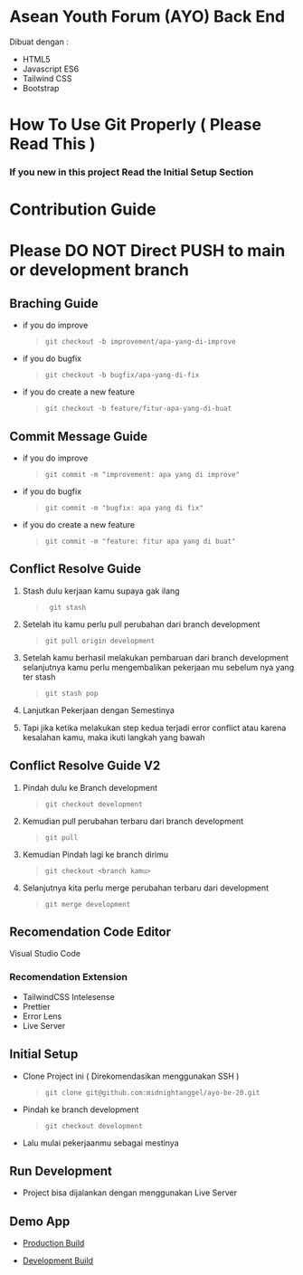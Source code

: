 # Asean Youth Forum (AYO) Back End

Dibuat dengan :

- HTML5
- Javascript ES6
- Tailwind CSS
- Bootstrap

# How To Use Git Properly ( Please Read This )

### If you new in this project Read the Initial Setup Section

# Contribution Guide

# Please DO NOT Direct PUSH to main or development branch

## Braching Guide

- if you do improve

  > `git checkout -b improvement/apa-yang-di-improve`

- if you do bugfix

  > `git checkout -b bugfix/apa-yang-di-fix`

- if you do create a new feature
  > `git checkout -b feature/fitur-apa-yang-di-buat`

## Commit Message Guide

- if you do improve

  > `git commit -m "improvement: apa yang di improve"`

- if you do bugfix

  > `git commit -m "bugfix: apa yang di fix"`

- if you do create a new feature
  > `git commit -m "feature: fitur apa yang di buat"`

## Conflict Resolve Guide

1. Stash dulu kerjaan kamu supaya gak ilang

   > ` git stash`

2. Setelah itu kamu perlu pull perubahan dari branch development

   > `git pull origin development`

3. Setelah kamu berhasil melakukan pembaruan dari branch development selanjutnya kamu perlu mengembalikan pekerjaan mu sebelum nya yang ter stash

   > `git stash pop`

4. Lanjutkan Pekerjaan dengan Semestinya

5. Tapi jika ketika melakukan step kedua terjadi error conflict atau karena kesalahan kamu, maka ikuti langkah yang bawah

## Conflict Resolve Guide V2

1. Pindah dulu ke Branch development

   > `git checkout development`

2. Kemudian pull perubahan terbaru dari branch development

   > `git pull`

3. Kemudian Pindah lagi ke branch dirimu

   > `git checkout <branch kamu>`

4. Selanjutnya kita perlu merge perubahan terbaru dari development

   > `git merge development`

## Recomendation Code Editor

Visual Studio Code

### Recomendation Extension

- TailwindCSS Intelesense
- Prettier
- Error Lens
- Live Server

## Initial Setup

- Clone Project ini ( Direkomendasikan menggunakan SSH )

  > `git clone git@github.com:midnightanggel/ayo-be-20.git`

- Pindah ke branch development

  > `git checkout development`

- Lalu mulai pekerjaanmu sebagai mestinya

## Run Development

- Project bisa dijalankan dengan menggunakan Live Server

## Demo App

- [Production Build](https://ayo-be-20.netlify.app/)

- [Development Build](https://development-ayo-be-20.vercel.app/)
